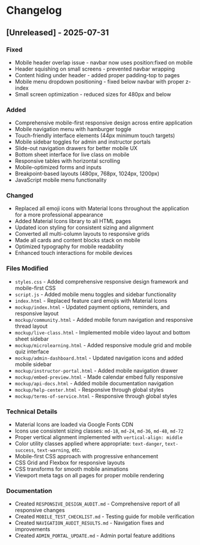 # Changelog

## [Unreleased] - 2025-07-31

### Fixed
- Mobile header overlap issue - navbar now uses position:fixed on mobile
- Header squishing on small screens - prevented navbar wrapping
- Content hiding under header - added proper padding-top to pages
- Mobile menu dropdown positioning - fixed below navbar with proper z-index
- Small screen optimization - reduced sizes for 480px and below

### Added
- Comprehensive mobile-first responsive design across entire application
- Mobile navigation menu with hamburger toggle
- Touch-friendly interface elements (44px minimum touch targets)
- Mobile sidebar toggles for admin and instructor portals
- Slide-out navigation drawers for better mobile UX
- Bottom sheet interface for live class on mobile
- Responsive tables with horizontal scrolling
- Mobile-optimized forms and inputs
- Breakpoint-based layouts (480px, 768px, 1024px, 1200px)
- JavaScript mobile menu functionality

### Changed
- Replaced all emoji icons with Material Icons throughout the application for a more professional appearance
- Added Material Icons library to all HTML pages
- Updated icon styling for consistent sizing and alignment
- Converted all multi-column layouts to responsive grids
- Made all cards and content blocks stack on mobile
- Optimized typography for mobile readability
- Enhanced touch interactions for mobile devices

### Files Modified
- `styles.css` - Added comprehensive responsive design framework and mobile-first CSS
- `script.js` - Added mobile menu toggles and sidebar functionality
- `index.html` - Replaced feature card emojis with Material Icons
- `mockup/index.html` - Updated payment options, reminders, and responsive layout
- `mockup/community.html` - Added mobile forum navigation and responsive thread layout
- `mockup/live-class.html` - Implemented mobile video layout and bottom sheet sidebar
- `mockup/microlearning.html` - Added responsive module grid and mobile quiz interface
- `mockup/admin-dashboard.html` - Updated navigation icons and added mobile sidebar
- `mockup/instructor-portal.html` - Added mobile navigation drawer
- `mockup/embed-preview.html` - Made calendar embed fully responsive
- `mockup/api-docs.html` - Added mobile documentation navigation
- `mockup/help-center.html` - Responsive through global styles
- `mockup/terms-of-service.html` - Responsive through global styles

### Technical Details
- Material Icons are loaded via Google Fonts CDN
- Icons use consistent sizing classes: `md-18`, `md-24`, `md-36`, `md-48`, `md-72`
- Proper vertical alignment implemented with `vertical-align: middle`
- Color utility classes applied where appropriate: `text-danger`, `text-success`, `text-warning`, etc.
- Mobile-first CSS approach with progressive enhancement
- CSS Grid and Flexbox for responsive layouts
- CSS transforms for smooth mobile animations
- Viewport meta tags on all pages for proper mobile rendering

### Documentation
- Created `RESPONSIVE_DESIGN_AUDIT.md` - Comprehensive report of all responsive changes
- Created `MOBILE_TEST_CHECKLIST.md` - Testing guide for mobile verification
- Created `NAVIGATION_AUDIT_RESULTS.md` - Navigation fixes and improvements
- Created `ADMIN_PORTAL_UPDATE.md` - Admin portal feature additions